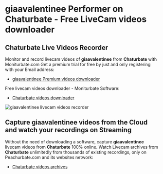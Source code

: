 # giaavalentinee Performer on Chaturbate - Free LiveCam videos downloader

## Chaturbate Live Videos Recorder

Monitor and record livecam videos of **giaavalentinee** from **Chaturbate** with Moniturbate.com
Get a premium trial for free by just and only registering with your Email address:
* [giaavalentinee Premium videos downloader](https://moniturbate.com/request-demo-licence-key.html)

Free livecam videos downloader - Moniturbate Software:
* [Chaturbate videos downloader](https://moniturbate.com/moniturbate-download-software.html)

![giaavalentinee livecam videos recorder](https://peachurnet.com/templates/moniturbate-software.png)


## Capture giaavalentinee videos from the Cloud and watch your recordings on Streaming

Without the need of downloading a software, capture **giaavalentinee** livecam videos from **Chaturbate** 100% online.
Watch Livecam archives from **Chaturbate** unlimitedly from thousands of existing recordings, only on Peachurbate.com and its websites network:
* [Chaturbate videos archives](https://peachurnet.com/)